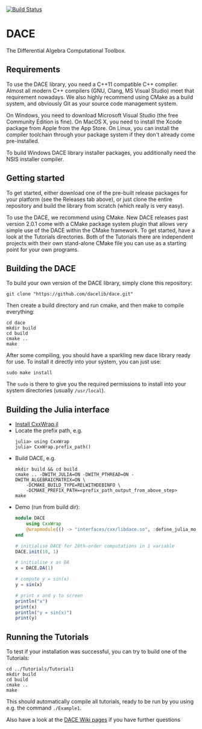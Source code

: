 [![Build Status](https://travis-ci.org/dacelib/dace.svg?branch=master)](https://travis-ci.org/dacelib/dace)

# DACE
The Differential Algebra Computational Toolbox.

## Requirements
To use the DACE library, you need a C++11 compatible C++ compiler. Almost all modern C++ compilers (GNU, Clang, MS Visual Studio) meet that requirement nowadays. We also highly recommend using CMake as a build system, and obviously Git as your source code management system.

On Windows, you need to download Microsoft Visual Studio (the free Community Edition is fine). On MacOS X, you need to install the Xcode package from Apple from the App Store. On Linux, you can install the compiler toolchain through your package system if they don't already come pre-installed.

To build Windows DACE library installer packages, you additionally need the NSIS installer compiler.

## Getting started
To get started, either download one of the pre-built release packages for your platform (see the Releases tab above), or just clone the entire repository and build the library from scratch (which really is very easy).

To use the DACE, we recommend using CMake. New DACE releases past version 2.0.1 come with a CMake package system plugin that allows very simple use of the DACE within the CMake framework. To get started, have a look at the Tutorials directories. Both of the Tutorials there are independent projects with their own stand-alone CMake file you can use as a starting point for your own programs.

## Building the DACE
To build your own version of the DACE library, simply clone this repository:
```
git clone "https://github.com/dacelib/dace.git"
```
Then create a build directory and run cmake, and then make to compile everything:
```
cd dace
mkdir build
cd build
cmake ..
make
```
After some compiling, you should have a sparkling new dace library ready for use. To install it directly into your system, you can just use:
```
sudo make install
```
The ```sudo``` is there to give you the required permissions to install into your system directories (usually ```/usr/local```).

## Building the Julia interface

- [Install CxxWrap.jl](https://github.com/JuliaInterop/CxxWrap.jl#installation)
- Locate the prefix path, e.g.
  ```
  julia> using CxxWrap
  julia> CxxWrap.prefix_path()
  ```
- Build DACE, e.g.
  ```
  mkdir build && cd build
  cmake .. -DWITH_JULIA=ON -DWITH_PTHREAD=ON -DWITH_ALGEBRAICMATRIX=ON \
      -DCMAKE_BUILD_TYPE=RELWITHDEBINFO \
      -DCMAKE_PREFIX_PATH=<prefix_path_output_from_above_step>
  make
  ```
- Demo (run from build dir):
  ```julia
  module DACE
      using CxxWrap
      @wrapmodule(() -> "interfaces/cxx/libdace.so", :define_julia_module)
  end

  # initialise DACE for 20th-order computations in 1 variable
  DACE.init(10, 1)

  # initialise x as DA
  x = DACE.DA(1)

  # compute y = sin(x)
  y = sin(x)

  # print x and y to screen
  println("x")
  print(x)
  println("y = sin(x)")
  print(y)
  ```

## Running the Tutorials
To test if your installation was successful, you can try to build one of the Tutorials:
```
cd ../Tutorials/Tutorial1
mkdir build
cd build
cmake ..
make
```
This should automatically compile all tutorials, ready to be run by you using e.g. the command ```./Example1```.

Also have a look at the [DACE Wiki pages](https://github.com/dacelib/dace/wiki) if you have further questions
